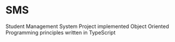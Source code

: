 # SMS
 Student Management System Project implemented Object Oriented Programming principles written in TypeScript
